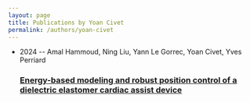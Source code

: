 ```yaml
---
layout: page
title: Publications by Yoan Civet
permalink: /authors/yoan-civet
---
```


<ul class="post-list">
<li><span class='post-meta'>2024 -- Amal Hammoud, Ning Liu, Yann Le Gorrec, Yoan Civet, Yves Perriard</span><h3><a class='post-link' href="{{ site.baseurl }}/energy-based-modeling-and-robust-position-control-of-a-dielectric-elastomer-cardiac-assist-device">Energy-based modeling and robust position control of a dielectric elastomer cardiac assist device</a></h3></li>

</ul>

